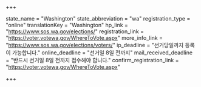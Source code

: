 +++

state_name = "Washington"
state_abbreviation = "wa"
registration_type = "online"
translationKey = "Washington"
hp_link = "https://www.sos.wa.gov/elections/"
registration_link = "https://voter.votewa.gov/WhereToVote.aspx"
more_info_link = "https://www.sos.wa.gov/elections/voters/"
ip_deadline = "선거당일까지 등록이 가능합니다."
online_deadline = "선거일 8일 전까지"
mail_received_deadline = "반드시 선거일 8일 전까지 접수해야 합니다."
confirm_registration_link = "https://voter.votewa.gov/WhereToVote.aspx"

+++